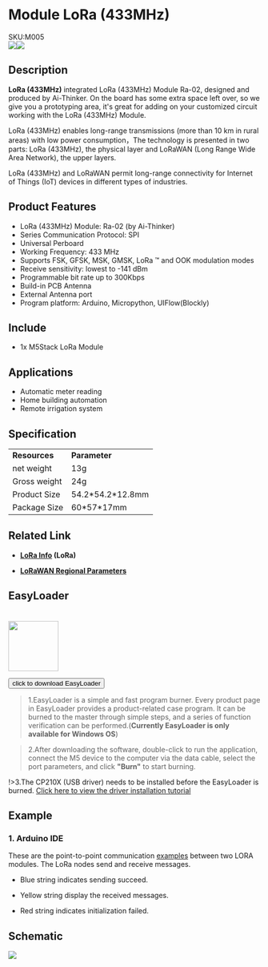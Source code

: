 # Module LoRa (433MHz)

<div class="badge badge-pill badge-primary product_sku_tag">SKU:M005</div>

<div class="product_pic"><img src="assets/img/product_pics/module/module_lora_01.webp"><img src="assets/img/product_pics/module/module_lora_02.webp"></div>

## Description

**LoRa (433MHz)** integrated LoRa (433MHz) Module Ra-02, designed and produced by Ai-Thinker. On the board has some extra space left over, so we give you a prototyping area, it's great for adding on your customized circuit working with the LoRa (433MHz) Module.

LoRa (433MHz) enables long-range transmissions (more than 10 km in rural areas) with low power consumption，The technology is presented in two parts: LoRa (433MHz), the physical layer and LoRaWAN (Long Range Wide Area Network), the upper layers.

LoRa (433MHz) and LoRaWAN permit long-range connectivity for Internet of Things (IoT) devices in different types of industries.

## Product Features

-  LoRa (433MHz) Module:  Ra-02 (by Ai-Thinker)
-  Series Communication Protocol: SPI
-  Universal Perboard
-  Working Frequency: 433 MHz
-  Supports FSK, GFSK, MSK, GMSK, LoRa ™ and OOK modulation modes
-  Receive sensitivity: lowest to -141 dBm
-  Programmable bit rate up to 300Kbps
-  Build-in PCB Antenna
-  External Antenna port
-  Program platform: Arduino, Micropython, UIFlow(Blockly)

## Include

-  1x M5Stack LoRa Module

## Applications

-  Automatic meter reading
-  Home building automation
-  Remote irrigation system


## Specification

<table>
   <tr style="font-weight:bold">
      <td>Resources</td>
      <td>Parameter</td>
   </tr>
   <tr>
      <td>net weight</td>
      <td>13g</td>
   </tr>
   <tr>
      <td>Gross weight</td>
      <td>24g</td>
   </tr>
   <tr>
      <td>Product Size</td>
      <td>54.2*54.2*12.8mm</td>
   </tr>
   <tr>
      <td>Package Size</td>
      <td>60*57*17mm</td>
   </tr>
 </table>


## Related Link

- **[LoRa Info](http://wiki.ai-thinker.com/_media/lora/docs/c047ps01a1_ra-01_product_specification_v1.1.pdf) (LoRa)**

- **[LoRaWAN Regional Parameters](https://m5stack.oss-cn-shenzhen.aliyuncs.com/resource/docs/datasheet/module/lorawantm_regional_parameters_v1.1rb_-_final.pdf)**

## EasyLoader

<img src="https://m5stack.oss-cn-shenzhen.aliyuncs.com/image/EasyLoader_logo.webp" width="100px" style="margin-top:20px">

<a href="https://m5stack.oss-cn-shenzhen.aliyuncs.com/EasyLoader/Module/EasyLoader_LORA_Duplex.exe"><button type="button" class="btn btn-primary">click to download EasyLoader</button></a>

>1.EasyLoader is a simple and fast program burner. Every product page in EasyLoader provides a product-related case program. It can be burned to the master through simple steps, and a series of function verification can be performed.(**Currently EasyLoader is only available for Windows OS**)

>2.After downloading the software, double-click to run the application, connect the M5 device to the computer via the data cable, select the port parameters, and click **"Burn"** to start burning.

!>3.The CP210X (USB driver) needs to be installed before the EasyLoader is burned. [Click here to view the driver installation tutorial](en/related_documents/M5Burner#install-usb-driver)

## Example

### 1. Arduino IDE

These are the point-to-point communication [examples](https://github.com/m5stack/M5Stack/tree/master/examples/Modules/LoRa433_SX1278) between two LORA modules. The LoRa nodes send and receive messages.

* Blue string indicates sending succeed.

* Yellow string display the received messages.

* Red string indicates initialization failed.

## Schematic

<img src="assets/img/product_pics/module/lora_sch.webp">


<script>

   var purchase_link = 'https://m5stack.com/products/lora-module';

   anchor_search(purchase_link);
   scrollFunc();

</script>

